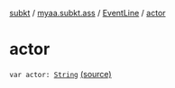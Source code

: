 [subkt](../../index.md) / [myaa.subkt.ass](../index.md) / [EventLine](index.md) / [actor](./actor.md)

# actor

`var actor: `[`String`](https://kotlinlang.org/api/latest/jvm/stdlib/kotlin/-string/index.html) [(source)](https://github.com/Myaamori/SubKt/blob/0.1.10/src/main/kotlin/myaa/subkt/ass/parser.kt#L461)